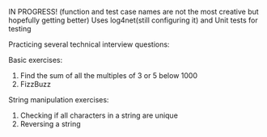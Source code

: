 IN PROGRESS!
(function and test case names are not the most creative but  hopefully getting better)
Uses log4net(still configuring it) and Unit tests for testing

Practicing several technical interview questions:

Basic exercises:
1. Find the sum of all the multiples of 3 or 5 below 1000
2. FizzBuzz

String manipulation exercises:
  1. Checking if all characters in a string are unique
  2. Reversing a string

